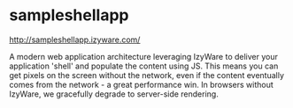 # sampleshellapp
http://sampleshellapp.izyware.com/

A modern web application architecture leveraging IzyWare to deliver your application 'shell' and populate the content using JS. This means you can get pixels on the screen without the network, even if the content eventually comes from the network - a great performance win. In browsers without IzyWare, we gracefully degrade to server-side rendering.
